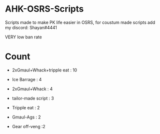 # AHK-OSRS-Scripts

Scripts made to make PK life easier in OSRS, for coustum made scripts add my discord: Shayan#4441

VERY low ban rate



# Count

* 2xGmaul+Whack+tripple eat : 10

* Ice Barrage : 4

* 2xGmaul+Whack : 4

* tailor-made script : 3

* Tripple eat : 2

* Gmaul-Ags : 2

* Gear off-veng :2















